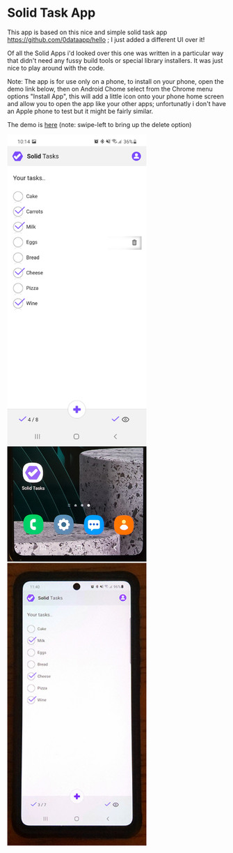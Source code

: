 # Solid Task App

This app is based on this nice and simple solid task app  https://github.com/0dataapp/hello ; I just added a different UI over it!

Of all the Solid Apps i'd looked over this one was written in a particular way that didn't need any fussy build tools or special library installers. It was just nice to play around with the code.

Note: The app is for use only on a phone, to install on your phone,  open the demo link below,  then on Android Chome select from the Chrome menu options "Install App",  this will add a little icon onto your phone home screen and allow you to open the app like your other apps;  unfortunatly i don't have an Apple phone to test but it might be fairly similar.

The demo is [here](https://julian-cole.github.io/solid-task-app/)  (note: swipe-left to bring up the delete option)


<img src="Screenshot_20220503-101407_Chrome.jpg" alt="Solid Task App" width="320"/>

<img src="20220503_113703.jpg" alt="Solid Task App" width="320"/>

<img src="20220503_114013.jpg" alt="Solid Task App" width="320"/>
